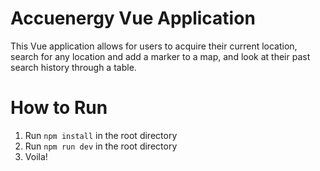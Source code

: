 # Accuenergy Vue Application

This Vue application allows for users to acquire their current location, search for any location and add a marker to a map, and look at their past search history through a table.

# How to Run

1. Run `npm install` in the root directory
2. Run `npm run dev` in the root directory
3. Voila!
